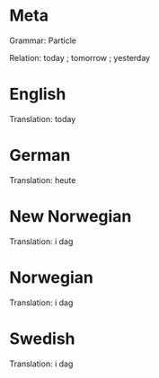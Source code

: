 Meta
====

Grammar: Particle

Relation: today ; tomorrow ; yesterday



English
=======

Translation: today



German
======

Translation: heute



New Norwegian
=============

Translation: i dag



Norwegian
=========

Translation: i dag



Swedish
=======

Translation: i dag
